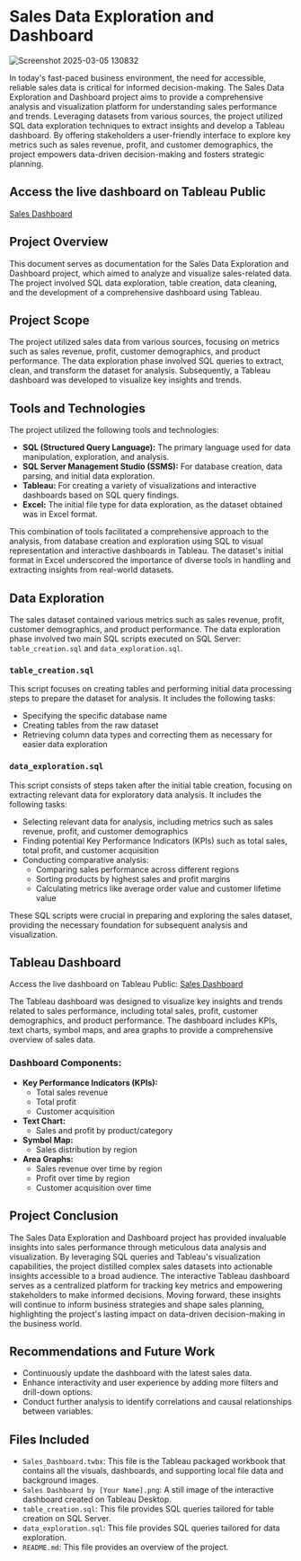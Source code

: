 # Sales Data Exploration and Dashboard

![Screenshot 2025-03-05 130832](https://github.com/user-attachments/assets/8f6e6965-7acf-4edc-8452-12f9298f7366)

In today's fast-paced business environment, the need for accessible, reliable sales data is critical for informed decision-making. The Sales Data Exploration and Dashboard project aims to provide a comprehensive analysis and visualization platform for understanding sales performance and trends. Leveraging datasets from various sources, the project utilized SQL data exploration techniques to extract insights and develop a Tableau dashboard. By offering stakeholders a user-friendly interface to explore key metrics such as sales revenue, profit, and customer demographics, the project empowers data-driven decision-making and fosters strategic planning.

## Access the live dashboard on Tableau Public
[Sales Dashboard](https://public.tableau.com/app/profile/ramyadevipriya.yogeeswaran/viz/PortfolioProject01_17341122603910/SalesDashboard)


## Project Overview
This document serves as documentation for the Sales Data Exploration and Dashboard project, which aimed to analyze and visualize sales-related data. The project involved SQL data exploration, table creation, data cleaning, and the development of a comprehensive dashboard using Tableau.

## Project Scope
The project utilized sales data from various sources, focusing on metrics such as sales revenue, profit, customer demographics, and product performance. The data exploration phase involved SQL queries to extract, clean, and transform the dataset for analysis. Subsequently, a Tableau dashboard was developed to visualize key insights and trends.

## Tools and Technologies
The project utilized the following tools and technologies:
- **SQL (Structured Query Language):** The primary language used for data manipulation, exploration, and analysis.
- **SQL Server Management Studio (SSMS):** For database creation, data parsing, and initial data exploration.
- **Tableau:** For creating a variety of visualizations and interactive dashboards based on SQL query findings.
- **Excel:** The initial file type for data exploration, as the dataset obtained was in Excel format.

This combination of tools facilitated a comprehensive approach to the analysis, from database creation and exploration using SQL to visual representation and interactive dashboards in Tableau. The dataset's initial format in Excel underscored the importance of diverse tools in handling and extracting insights from real-world datasets.

## Data Exploration
The sales dataset contained various metrics such as sales revenue, profit, customer demographics, and product performance. The data exploration phase involved two main SQL scripts executed on SQL Server: `table_creation.sql` and `data_exploration.sql`.

### `table_creation.sql`
This script focuses on creating tables and performing initial data processing steps to prepare the dataset for analysis. It includes the following tasks:
- Specifying the specific database name
- Creating tables from the raw dataset
- Retrieving column data types and correcting them as necessary for easier data exploration

### `data_exploration.sql`
This script consists of steps taken after the initial table creation, focusing on extracting relevant data for exploratory data analysis. It includes the following tasks:
- Selecting relevant data for analysis, including metrics such as sales revenue, profit, and customer demographics
- Finding potential Key Performance Indicators (KPIs) such as total sales, total profit, and customer acquisition
- Conducting comparative analysis:
  - Comparing sales performance across different regions
  - Sorting products by highest sales and profit margins
  - Calculating metrics like average order value and customer lifetime value

These SQL scripts were crucial in preparing and exploring the sales dataset, providing the necessary foundation for subsequent analysis and visualization.

## Tableau Dashboard
Access the live dashboard on Tableau Public: [Sales Dashboard](https://public.tableau.com/app/profile/ramyadevipriya.yogeeswaran/viz/PortfolioProject01_17341122603910/SalesDashboard)

The Tableau dashboard was designed to visualize key insights and trends related to sales performance, including total sales, profit, customer demographics, and product performance. The dashboard includes KPIs, text charts, symbol maps, and area graphs to provide a comprehensive overview of sales data.

### Dashboard Components:
- **Key Performance Indicators (KPIs):**
  - Total sales revenue
  - Total profit
  - Customer acquisition
- **Text Chart:**
  - Sales and profit by product/category
- **Symbol Map:**
  - Sales distribution by region
- **Area Graphs:**
  - Sales revenue over time by region
  - Profit over time by region
  - Customer acquisition over time

## Project Conclusion
The Sales Data Exploration and Dashboard project has provided invaluable insights into sales performance through meticulous data analysis and visualization. By leveraging SQL queries and Tableau's visualization capabilities, the project distilled complex sales datasets into actionable insights accessible to a broad audience. The interactive Tableau dashboard serves as a centralized platform for tracking key metrics and empowering stakeholders to make informed decisions. Moving forward, these insights will continue to inform business strategies and shape sales planning, highlighting the project's lasting impact on data-driven decision-making in the business world.

## Recommendations and Future Work
- Continuously update the dashboard with the latest sales data.
- Enhance interactivity and user experience by adding more filters and drill-down options.
- Conduct further analysis to identify correlations and causal relationships between variables.

## Files Included
- `Sales_Dashboard.twbx`: This file is the Tableau packaged workbook that contains all the visuals, dashboards, and supporting local file data and background images.
- `Sales Dashboard by [Your Name].png`: A still image of the interactive dashboard created on Tableau Desktop.
- `table_creation.sql`: This file provides SQL queries tailored for table creation on SQL Server.
- `data_exploration.sql`: This file provides SQL queries tailored for data exploration.
- `README.md`: This file provides an overview of the project.

